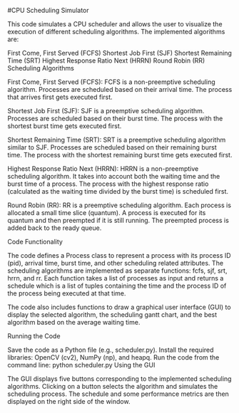 #CPU Scheduling Simulator

This code simulates a CPU scheduler and allows the user to visualize the execution of different scheduling algorithms. The implemented algorithms are:

First Come, First Served (FCFS)
Shortest Job First (SJF)
Shortest Remaining Time (SRT)
Highest Response Ratio Next (HRRN)
Round Robin (RR)
Scheduling Algorithms

First Come, First Served (FCFS): FCFS is a non-preemptive scheduling algorithm. Processes are scheduled based on their arrival time. The process that arrives first gets executed first.

Shortest Job First (SJF): SJF is a preemptive scheduling algorithm. Processes are scheduled based on their burst time. The process with the shortest burst time gets executed first.

Shortest Remaining Time (SRT): SRT is a preemptive scheduling algorithm similar to SJF. Processes are scheduled based on their remaining burst time. The process with the shortest remaining burst time gets executed first.

Highest Response Ratio Next (HRRN): HRRN is a non-preemptive scheduling algorithm. It takes into account both the waiting time and the burst time of a process. The process with the highest response ratio (calculated as the waiting time divided by the burst time) is scheduled first.

Round Robin (RR): RR is a preemptive scheduling algorithm. Each process is allocated a small time slice (quantum). A process is executed for its quantum and then preempted if it is still running. The preempted process is added back to the ready queue.

Code Functionality

The code defines a Process class to represent a process with its process ID (pid), arrival time, burst time, and other scheduling related attributes. The scheduling algorithms are implemented as separate functions: fcfs, sjf, srt, hrrn, and rr. Each function takes a list of processes as input and returns a schedule which is a list of tuples containing the time and the process ID of the process being executed at that time.

The code also includes functions to draw a graphical user interface (GUI) to display the selected algorithm, the scheduling gantt chart, and the best algorithm based on the average waiting time.

Running the Code

Save the code as a Python file (e.g., scheduler.py).
Install the required libraries: OpenCV (cv2), NumPy (np), and heapq.
Run the code from the command line: python scheduler.py
Using the GUI

The GUI displays five buttons corresponding to the implemented scheduling algorithms. Clicking on a button selects the algorithm and simulates the scheduling process. The schedule and some performance metrics are then displayed on the right side of the window.
